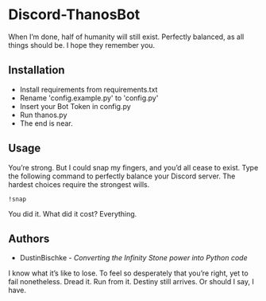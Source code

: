 # Discord-ThanosBot
When I’m done, half of humanity will still exist. Perfectly balanced, as all things should be. I hope they remember you.

## Installation
* Install requirements from requirements.txt
* Rename 'config.example.py' to 'config.py'
* Insert your Bot Token in config.py
* Run thanos.py
* The end is near.

## Usage
You’re strong. But I could snap my fingers, and you’d all cease to exist.
Type the following command to perfectly balance your Discord server. The hardest choices require the strongest wills.
```
!snap
```
You did it. What did it cost? Everything.

## Authors
* DustinBischke - *Converting the Infinity Stone power into Python code*

I know what it’s like to lose. To feel so desperately that you’re right, yet to fail nonetheless. Dread it. Run from it. Destiny still arrives. Or should I say, I have.
